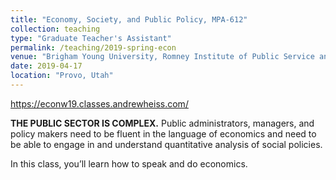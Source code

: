 ```yaml
---
title: "Economy, Society, and Public Policy, MPA-612"
collection: teaching
type: "Graduate Teacher's Assistant"
permalink: /teaching/2019-spring-econ
venue: "Brigham Young University, Romney Institute of Public Service and Ethics"
date: 2019-04-17
location: "Provo, Utah"
---
```


https://econw19.classes.andrewheiss.com/  

**THE PUBLIC SECTOR IS COMPLEX.** Public administrators, managers, and policy makers need to be fluent in the language of economics and need to be able to engage in and understand quantitative analysis of social policies.

In this class, you’ll learn how to speak and do economics.
